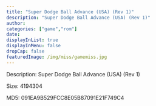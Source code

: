 ```yaml
---
title: "Super Dodge Ball Advance (USA) (Rev 1)"
description: "Super Dodge Ball Advance (USA) (Rev 1)"
author: 
categories: ["game","rom"]
date: 
displayInList: true
displayInMenu: false
dropCap: false
featuredImage: /img/miss/gamemiss.jpg
---
```


Description: Super Dodge Ball Advance (USA) (Rev 1)

Size: 4194304

MD5: 091EA9B529FCC8E05B87091E21F749C4


